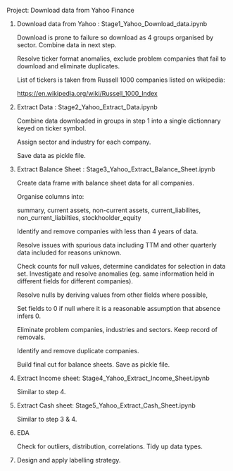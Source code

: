 Project: Download data from Yahoo Finance 

1. Download data from Yahoo : Stage1_Yahoo_Download_data.ipynb

   Download is prone to failure so download as 4 groups organised by 
   sector. Combine data in next step. 

   Resolve ticker format anomalies, exclude problem companies that fail to
   download and eliminate duplicates.

   List of tickers is taken from Russell 1000 companies listed on wikipedia:

   https://en.wikipedia.org/wiki/Russell_1000_Index

2. Extract Data : Stage2_Yahoo_Extract_Data.ipynb

   Combine data downloaded in groups in step 1 into a single dictionnary keyed
   on ticker symbol.

   Assign sector and industry for each company.

   Save data as pickle file. 

3. Extract Balance Sheet : Stage3_Yahoo_Extract_Balance_Sheet.ipynb

   Create data frame with balance sheet data for all companies.

   Organise columns into:

	summary, current assets, non-current assets, current_liabilites,
        non_current_liabilties, stockhoolder_equity

   Identify and remove companies with less than 4 years of data.

   Resolve issues with spurious data including TTM and other quarterly data
   included for reasons unknown.

   Check counts for null values, determine candidates for selection in data
   set. Investigate and resolve anomalies (eg. same information held in 
   different fields for different companies).

   Resolve nulls by deriving values  from other fields where possible,

   Set fields to 0 if null where it is a reasonable assumption that absence
   infers 0.

   Eliminate problem companies, industries and sectors. Keep record of removals.

   Identify and remove duplicate companies.

   Build final cut for balance sheets. Save as pickle file.
 
4. Extract Income sheet: Stage4_Yahoo_Extract_Income_Sheet.ipynb

   Similar to step 4.

5. Extract Cash sheet: Stage5_Yahoo_Extract_Cash_Sheet.ipynb

   Similar to step 3 & 4.

6. EDA

   Check for outliers, distribution, correlations.
   Tidy up data types.

7. Design and apply labelling strategy.

 

